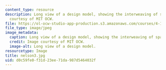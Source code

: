 ```yaml
---
content_type: resource
description: Long view of a design model, showing the interweaving of spaces. Image
  courtesy of MIT OCW.
file: https://ol-ocw-studio-app-production.s3.amazonaws.com/courses/4-125b-architecture-studio-building-in-landscapes-fall-2005/d0c59fe0f31d23ee71da987d5464032f_nelson3.jpg
file_type: image/jpeg
image_metadata:
  caption: Long view of a design model, showing the interweaving of spaces.
  credit: Image courtesy of MIT OCW.
  image-alt: Long view of a design model.
resourcetype: Image
title: nelson3.jpg
uid: d0c59fe0-f31d-23ee-71da-987d5464032f
---
```

